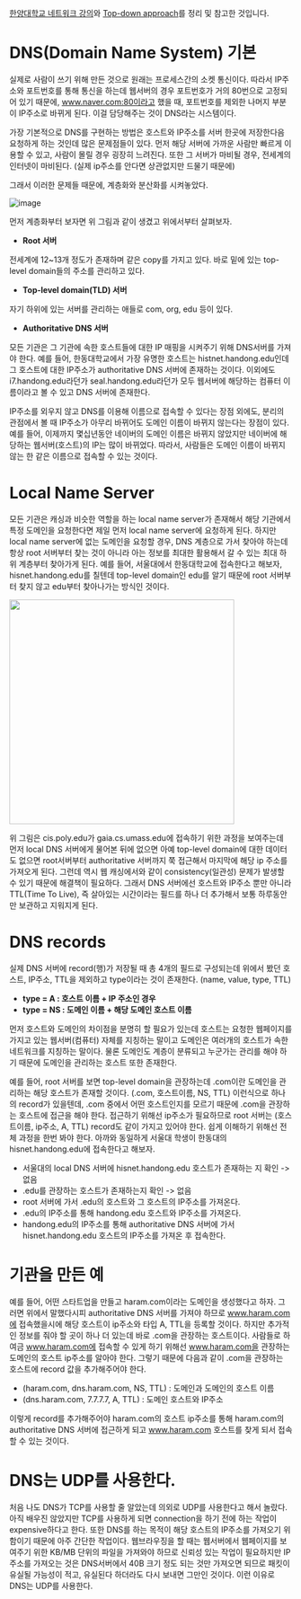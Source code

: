 [한양대학교 네트워크 강의](http://www.kocw.net/home/search/kemView.do?kemId=1169634)와 [Top-down approach](http://www.bau.edu.jo/UserPortal/UserProfile/PostsAttach/10617_1870_1.pdf)를 정리 및 참고한 것입니다.

# DNS(Domain Name System) 기본

실제로 사람이 쓰기 위해 만든 것으로 원래는 프로세스간의 소켓 통신이다. 따라서 IP주소와 포트번호를 통해 통신을 하는데 웹서버의 경우 포트번호가 거의 80번으로 고정되어 있기 때문에, www.naver.com:80이라고 했을 때, 포트번호를 제외한 나머지 부분이 IP주소로 바뀌게 된다. 이걸 담당해주는 것이 DNS라는 시스템이다.

가장 기본적으로 DNS를 구현하는 방법은 호스트와 IP주소를 서버 한곳에 저장한다음 요청하게 하는 것인데 많은 문제점들이 있다. 먼저 해당 서버에 가까운 사람만 빠르게 이용할 수 있고, 사람이 몰릴 경우 굉장히 느려진다. 또한 그 서버가 마비될 경우, 전세계의 인터넷이 마비된다. (실제 ip주소를 안다면 상관없지만 드물기 때문에)

그래서 이러한 문제들 때문에, 계층화와 분산화를 시켜놓았다. 

![image](https://user-images.githubusercontent.com/35518072/42742046-a6c6e218-88f2-11e8-822a-a90b8d9a8986.png)

먼저 계층화부터 보자면 위 그림과 같이 생겼고 위에서부터 살펴보자.

* **Root 서버**

전세계에 12~13개 정도가 존재하며 같은 copy를 가지고 있다. 바로 밑에 있는 top-level domain들의 주소를 관리하고 있다. 

* **Top-level domain(TLD) 서버**

자기 하위에 있는 서버를 관리하는 애들로 com, org, edu 등이 있다.

* **Authoritative DNS 서버**

모든 기관은 그 기관에 속한 호스트들에 대한 IP 매핑을 시켜주기 위해 DNS서버를 가져야 한다. 예를 들어, 한동대학교에서 가장 유명한 호스트는 histnet.handong.edu인데 그 호스트에 대한 IP주소가 authoritative DNS 서버에 존재하는 것이다. 이외에도 i7.handong.edu라던가 seal.handong.edu라던가 모두 웹서버에 해당하는 컴퓨터 이름이라고 볼 수 있고 DNS 서버에 존재한다.

IP주소를 외우지 않고 DNS를 이용해 이름으로 접속할 수 있다는 장점 외에도, 분리의 관점에서 볼 때 IP주소가 아무리 바뀌어도 도메인 이름이 바뀌지 않는다는 장점이 있다. 예를 들어, 이제까지 몇십년동안 네이버의 도메인 이름은 바뀌지 않았지만 네이버에 해당하는 웹서버(호스트)의 IP는 많이 바뀌었다. 따라서, 사람들은 도메인 이름이 바뀌지 않는 한 같은 이름으로 접속할 수 있는 것이다.



# Local Name Server

모든 기관은 캐싱과 비슷한 역할을 하는 local name server가 존재해서 해당 기관에서 특정 도메인을 요청한다면 제일 먼저 local name server에 요청하게 된다. 하지만 local name server에 없는 도메인을 요청할 경우, DNS 계층으로 가서 찾아야 하는데 항상 root 서버부터 찾는 것이 아니라 아는 정보를 최대한 활용해서 갈 수 있는 최대 하위 계층부터 찾아가게 된다. 예를 들어, 서울대에서 한동대학교에 접속한다고 해보자, hisnet.handong.edu를 칠텐데 top-level domain인 edu를 알기 때문에 root 서버부터 찾지 않고 edu부터 찾아나가는 방식인 것이다.

<img src="https://user-images.githubusercontent.com/35518072/42742543-5e411686-88f6-11e8-8d7e-b53e112048da.png" width="400px">

위 그림은 cis.poly.edu가 gaia.cs.umass.edu에 접속하기 위한 과정을 보여주는데 먼저 local DNS 서버에게 물어본 뒤에 없으면 아예 top-level domain에 대한 데이터도 없으면 root서버부터 authoritative 서버까지 쭉 접근해서 마지막에 해당 ip 주소를 가져오게 된다. 그런데 역시 웹 캐싱에서와 같이 consistency(일관성) 문제가 발생할 수 있기 때문에 해결책이 필요하다. 그래서 DNS 서버에선 호스트와 IP주소 뿐만 아니라 TTL(Time To Live), 즉 살아있는 시간이라는 필드를 하나 더 추가해서 보통 하루동안만 보관하고 지워지게 된다.



# DNS records

실제 DNS 서버에 record(행)가 저장될 때 총 4개의 필드로 구성되는데 위에서 봤던 호스트, IP주소, TTL을 제외하고 type이라는 것이 존재한다. (name, value, type, TTL)

* **type =  A : 호스트 이름 + IP 주소인 경우**
* **type = NS : 도메인 이름 + 해당 도메인 호스트 이름**

먼저 호스트와 도메인의 차이점을 분명히 할 필요가 있는데 호스트는 요청한 웹페이지를 가지고 있는 웹서버(컴퓨터) 자체를 지칭하는 말이고 도메인은 여러개의 호스트가 속한 네트워크를 지칭하는 말이다. 물론 도메인도 계층이 분류되고 누군가는 관리를 해야 하기 때문에 도메인을 관리하는 호스트 또한 존재한다.

예를 들어, root 서버를 보면 top-level domain을 관장하는데 .com이란 도메인을 관리하는 해당 호스트가 존재할 것이다. (.com, 호스트이름, NS, TTL) 이런식으로 하나의 record가 있을텐데, .com 중에서 어떤 호스트인지를 모르기 때문에 .com을 관장하는 호스트에 접근을 해야 한다. 접근하기 위해선 ip주소가 필요하므로 root 서버는 (호스트이름, ip주소, A, TTL) record도 같이 가지고 있어야 한다. 쉽게 이해하기 위해선 전체 과정을 한번 봐야 한다. 아까와 동일하게 서울대 학생이 한동대의 hisnet.handong.edu에 접속한다고 해보자.

* 서울대의 local DNS 서버에 hisnet.handong.edu 호스트가 존재하는 지 확인 -> 없음
* .edu를 관장하는 호스트가 존재하는지 확인 -> 없음
* root 서버에 가서 .edu의 호스트와 그 호스트의 IP주소를 가져온다.
* .edu의 IP주소를 통해 handong.edu 호스트와 IP주소를 가져온다.
* handong.edu의 IP주소를 통해 authoritative DNS 서버에 가서 hisnet.handong.edu 호스트의 IP주소를 가져온 후 접속한다.



# 기관을 만든 예

예를 들어, 어떤 스타트업을 만들고 haram.com이라는 도메인을 생성했다고 하자. 그러면 위에서 말했다시피 authoritative DNS 서버를 가져야 하므로 www.haram.com에 접속했을시에 해당 호스트이 ip주소와 타입 A, TTL을 등록할 것이다. 하지만 추가적인 정보를 줘야 할 곳이 하나 더 있는데 바로 .com을 관장하는 호스트이다. 사람들로 하여금 www.haram.com에 접속할 수 있게 하기 위해선 www.haram.com을 관장하는 도메인의 호스트 ip주소를 알아야 한다. 그렇기 때문에 다음과 같이 .com을 관장하는 호스트에 record 값을 추가해주어야 한다.

* (haram.com, dns.haram.com, NS, TTL) : 도메인과 도메인의 호스트 이름
* (dns.haram.com, 7.7.7.7, A, TTL) : 도메인 호스트와 IP주소

이렇게 record를 추가해주어야 haram.com의 호스트 ip주소를 통해 haram.com의 authoritative DNS 서버에 접근하게 되고 www.haram.com 호스트를 찾게 되서 접속할 수 있는 것이다.



# DNS는 UDP를 사용한다.

처음 나도 DNS가 TCP를 사용할 줄 알았는데 의외로 UDP를 사용한다고 해서 놀랐다. 아직 배우진 않았지만 TCP를 사용하게 되면 connection을 하기 전에 하는 작업이 expensive하다고 한다. 또한 DNS를 하는 목적이 해당 호스트의 IP주소를 가져오기 위함이기 때문에 아주 간단한 작업이다. 웹브라우징을 할 때는 웹서버에서 웹페이지를 보여주기 위한 KB/MB 단위의 파일을 가져와야 하므로 신뢰성 있는 작업이 필요하지만 IP주소를 가져오는 것은 DNS서버에서 40B 크기 정도 되는 것만 가져오면 되므로 패킷이 유실될 가능성이 적고, 유실된다 하더라도 다시 보내면 그만인 것이다. 이런 이유로 DNS는 UDP를 사용한다.